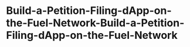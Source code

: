 # Build-a-Petition-Filing-dApp-on-the-Fuel-Network-Build-a-Petition-Filing-dApp-on-the-Fuel-Network
